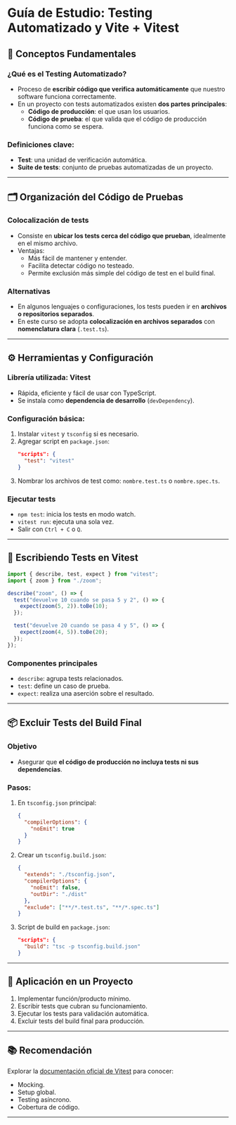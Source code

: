 # Guía de Estudio: Testing Automatizado y Vite + Vitest

## 🧠 Conceptos Fundamentales

### ¿Qué es el Testing Automatizado?

- Proceso de **escribir código que verifica automáticamente** que nuestro software funciona correctamente.
- En un proyecto con tests automatizados existen **dos partes principales**:
  - **Código de producción**: el que usan los usuarios.
  - **Código de prueba**: el que valida que el código de producción funciona como se espera.

### Definiciones clave:

- **Test**: una unidad de verificación automática.
- **Suite de tests**: conjunto de pruebas automatizadas de un proyecto.

---

## 🗂️ Organización del Código de Pruebas

### Colocalización de tests

- Consiste en **ubicar los tests cerca del código que prueban**, idealmente en el mismo archivo.
- Ventajas:
  - Más fácil de mantener y entender.
  - Facilita detectar código no testeado.
  - Permite exclusión más simple del código de test en el build final.

### Alternativas

- En algunos lenguajes o configuraciones, los tests pueden ir en **archivos o repositorios separados**.
- En este curso se adopta **colocalización en archivos separados** con **nomenclatura clara** (`.test.ts`).

---

## ⚙️ Herramientas y Configuración

### Librería utilizada: **Vitest**

- Rápida, eficiente y fácil de usar con TypeScript.
- Se instala como **dependencia de desarrollo** (`devDependency`).

### Configuración básica:

1. Instalar `vitest` y `tsconfig` si es necesario.
2. Agregar script en `package.json`:
   ```json
   "scripts": {
     "test": "vitest"
   }
   ```
3. Nombrar los archivos de test como: `nombre.test.ts` o `nombre.spec.ts`.

### Ejecutar tests

- `npm test`: inicia los tests en modo watch.
- `vitest run`: ejecuta una sola vez.
- Salir con `Ctrl + C` o `Q`.

---

## 🧪 Escribiendo Tests en Vitest

```ts
import { describe, test, expect } from "vitest";
import { zoom } from "./zoom";

describe("zoom", () => {
  test("devuelve 10 cuando se pasa 5 y 2", () => {
    expect(zoom(5, 2)).toBe(10);
  });

  test("devuelve 20 cuando se pasa 4 y 5", () => {
    expect(zoom(4, 5)).toBe(20);
  });
});
```

### Componentes principales

- `describe`: agrupa tests relacionados.
- `test`: define un caso de prueba.
- `expect`: realiza una aserción sobre el resultado.

---

## 📦 Excluir Tests del Build Final

### Objetivo

- Asegurar que **el código de producción no incluya tests ni sus dependencias**.

### Pasos:

1. En `tsconfig.json` principal:

   ```json
   {
     "compilerOptions": {
       "noEmit": true
     }
   }
   ```

2. Crear un `tsconfig.build.json`:

   ```json
   {
     "extends": "./tsconfig.json",
     "compilerOptions": {
       "noEmit": false,
       "outDir": "./dist"
     },
     "exclude": ["**/*.test.ts", "**/*.spec.ts"]
   }
   ```

3. Script de build en `package.json`:
   ```json
   "scripts": {
     "build": "tsc -p tsconfig.build.json"
   }
   ```

---

## 🚀 Aplicación en un Proyecto

1. Implementar función/producto mínimo.
2. Escribir tests que cubran su funcionamiento.
3. Ejecutar los tests para validación automática.
4. Excluir tests del build final para producción.

---

## 📚 Recomendación

Explorar la [documentación oficial de Vitest](https://vitest.dev) para conocer:

- Mocking.
- Setup global.
- Testing asíncrono.
- Cobertura de código.

---
